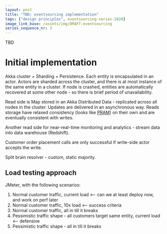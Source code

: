 ```yaml
---
layout: post
title: "TBD: eventsourcing implementation"
tags: ["design principles", eventsourcing-series-2020]
image_link_base: /assets/img/DRAFT-eventsourcing
series_sequence_nr: 3
---
```


TBD

# Initial implementation

Akka cluster + Sharding + Persistence. Each entity is encapsulated in an actor. Actors are sharded across the cluster,
and there is at most instance of the same entity in a cluster. If node is crashed, entities are automatically 
recovered at some other node - so there is brief period of unavailability.

Read side is Map stored in an Akka Distributed Data - replicated across all nodes in the cluster. Updates are delivered
in an asynchronous way. Reads storage have relaxed consistency (looks like [PRAM][pram]) on their own and are eventually
consistent with writes.

Another read side for near-real-time monitoring and analytics - stream data into data warehouse (Redshift).

Customer order placement calls are only successful if write-side actor accepts the write.

Split brain resolver - custom, static majority.

[pram]: https://jepsen.io/consistency/models/pram

## Load testing approach

JMeter, with the following scenarios:
1. Normal customer traffic, current load <-- can we at least deploy now, and work on perf later
2. Normal customer traffic, 10x load <-- success criteria
3. Normal customer traffic, all in till it breaks
4. Pessimistic traffic shape - all customers target same entity, current load <-- defensive
5. Pessimistic traffic shape - all in till it breaks
